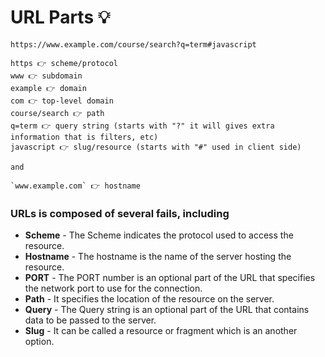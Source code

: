 # URL Parts 💡

`https://www.example.com/course/search?q=term#javascript`

```text
https 👉 scheme/protocol
www 👉 subdomain
example 👉 domain
com 👉 top-level domain
course/search 👉 path
q=term 👉 query string (starts with "?" it will gives extra information that is filters, etc)
javascript 👉 slug/resource (starts with "#" used in client side)

and

`www.example.com` 👉 hostname
```

### URLs is composed of several fails, including

- **Scheme** - The Scheme indicates the protocol used to access the resource.
- **Hostname** - The hostname is the name of the server hosting the resource.
- **PORT** - The PORT number is an optional part of the URL that specifies the network port to use for the connection.
- **Path** - It specifies the location of the resource on the server.
- **Query** - The Query string is an optional part of the URL that contains data to be passed to the server.
- **Slug** - It can be called a resource or fragment which is an another option.
